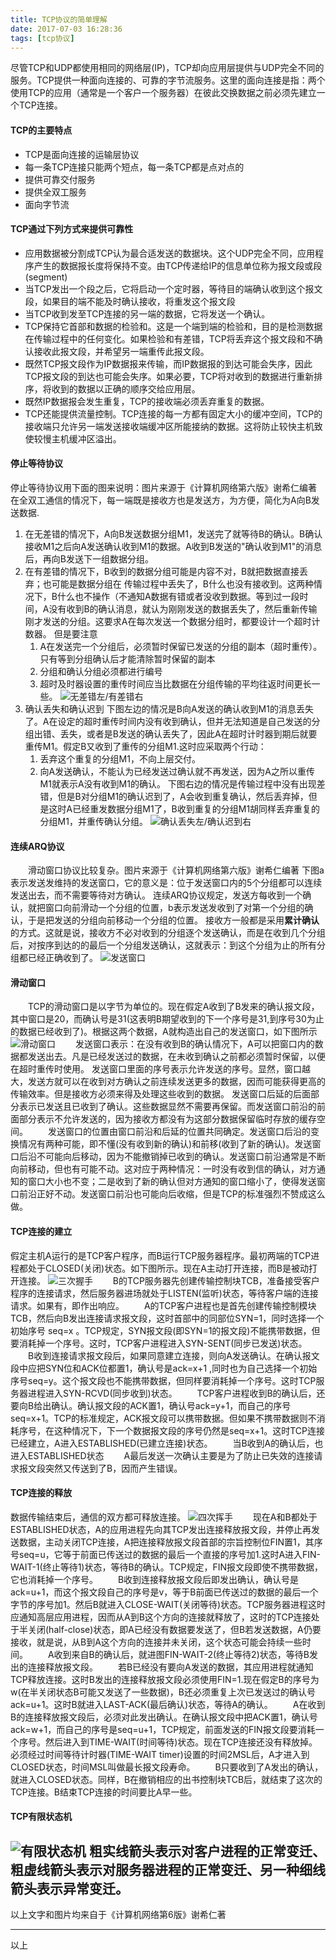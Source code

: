 ```yaml
---
title: TCP协议的简单理解
date: 2017-07-03 16:28:36
tags: [tcp协议]
---
```

尽管TCP和UDP都使用相同的网络层(IP)，TCP却向应用层提供与UDP完全不同的服务。TCP提供一种面向连接的、可靠的字节流服务。这里的面向连接是指：两个使用TCP的应用（通常是一个客户一个服务器）在彼此交换数据之前必须先建立一个TCP连接。
<!-- more -->
#### TCP的主要特点
* TCP是面向连接的运输层协议
* 每一条TCP连接只能两个短点，每一条TCP都是点对点的
* 提供可靠交付服务
* 提供全双工服务
* 面向字节流
#### TCP通过下列方式来提供可靠性
* 应用数据被分割成TCP认为最合适发送的数据块。这个UDP完全不同，应用程序产生的数据报长度将保持不变。由TCP传递给IP的信息单位称为报文段或段(segment)
* 当TCP发出一个段之后，它将启动一个定时器，等待目的端确认收到这个报文段，如果目的端不能及时确认接收，将重发这个报文段
* 当TCP收到发至TCP连接的另一端的数据，它将发送一个确认。
* TCP保持它首部和数据的检验和。这是一个端到端的检验和，目的是检测数据在传输过程中的任何变化。如果检验和有差错，TCP将丢弃这个报文段和不确认接收此报文段，并希望另一端重传此报文段。
* 既然TCP报文段作为IP数据报来传输，而IP数据报的到达可能会失序，因此TCP报文段的到达也可能会失序。如果必要，TCP将对收到的数据进行重新排序，将收到的数据以正确的顺序交给应用层。
* 既然IP数据报会发生重复，TCP的接收端必须丢弃重复的数据。
* TCP还能提供流量控制。TCP连接的每一方都有固定大小的缓冲空间，TCP的接收端只允许另一端发送接收端缓冲区所能接纳的数据。这将防止较快主机致使较慢主机缓冲区溢出。
#### 停止等待协议
停止等待协议用下面的图来说明：图片来源于《计算机网络第六版》谢希仁编著
在全双工通信的情况下，每一端既是接收方也是发送方，为方便，简化为A向B发送数据.
1. 在无差错的情况下，A向B发送数据分组M1，发送完了就等待B的确认。B确认接收M1之后向A发送确认收到M1的数据。A收到B发送的"确认收到M1"的消息后，再向B发送下一组数据分组。
2. 在有差错的情况下，B收到的数据分组可能是内容不对，B就把数据直接丢弃；也可能是数据分组在 传输过程中丢失了，B什么也没有接收到。这两种情况下，B什么也不操作（不通知A数据有错或者没收到数据。等到过一段时间，A没有收到B的确认消息，就认为刚刚发送的数据丢失了，然后重新传输刚才发送的分组。这要求A在每次发送一个数据分组时，都要设计一个超时计数器。
    但是要注意
    1) A在发送完一个分组后，必须暂时保留已发送的分组的副本（超时重传）。只有等到分组确认后才能清除暂时保留的副本
    2) 分组和确认分组必须都进行编号
    3) 超时及时器设置的重传时间应当比数据在分组传输的平均往返时间更长一些。
![无差错左/有差错右](/image/tcp/tcp1.png)
3. 确认丢失和确认迟到
下图左边的情况是B向A发送的确认收到M1的消息丢失了。A在设定的超时重传时间内没有收到确认，但并无法知道是自己发送的分组出错、丢失，或者是B发送的确认丢失了，因此A在超时计时器到期后就要重传M1。假定B又收到了重传的分组M1.这时应采取两个行动：
    1) 丢弃这个重复的分组M1，不向上层交付。
    2) 向A发送确认，不能认为已经发送过确认就不再发送，因为A之所以重传M1就表示A没有收到M1的确认。
下图右边的情况是传输过程中没有出现差错，但是B对分组M1的确认迟到了，A会收到重复确认，然后丢弃掉，但是这时A已经重发数据分组M1了，B收到重复的分组M1胡同样丢弃重复的分组M1，并重传确认分组。
![确认丢失左/确认迟到右](/image/tcp/tcp2.png)
#### 连续ARQ协议 
　　滑动窗口协议比较复杂。图片来源于《计算机网络第六版》谢希仁编著
下图a表示发送发维持的发送窗口，它的意义是：位于发送窗口内的5个分组都可以连续发送出去，而不需要等待对方确认。
连续ARQ协议规定，发送方每收到一个确认，就把窗口向前滑动一个分组的位置，b表示发送发收到了对第一个分组的确认，于是把发送的分组向前移动一个分组的位置。
接收方一般都是采用**累计确认**的方式。这就是说，接收方不必对收到的分组逐个发送确认，而是在收到几个分组后，对按序到达的的最后一个分组发送确认，这就表示：到这个分组为止的所有分组都已经正确收到了。
![发送窗口](/image/tcp/tcp3.png)
#### 滑动窗口
　　TCP的滑动窗口是以字节为单位的。现在假定A收到了B发来的确认报文段，其中窗口是20，而确认号是31(这表明B期望收到的下一个序号是31,到序号30为止的数据已经收到了)。根据这两个数据，A就构造出自己的发送窗口，如下图所示
![滑动窗口](/image/tcp/tcp4.png)
　　发送窗口表示：在没有收到B的确认情况下，A可以把窗口内的数据都发送出去。凡是已经发送过的数据，在未收到确认之前都必须暂时保留，以便在超时重传时使用。
发送窗口里面的序号表示允许发送的序号。显然，窗口越大，发送方就可以在收到对方确认之前连续发送更多的数据，因而可能获得更高的传输效率。但是接收方必须来得及处理这些收到的数据。
发送窗口后延的后面部分表示已发送且已收到了确认。这些数据显然不需要再保留。而发送窗口前沿的前面部分表示不允许发送的，因为接收方都没有为这部分数据保留临时存放的缓存空间。
　　发送窗口的位置由窗口前沿和后延的位置共同确定。发送窗口后沿的变换情况有两种可能，即不懂(没有收到新的确认)和前移(收到了新的确认)。发送窗口后沿不可能向后移动，因为不能撤销掉已收到的确认。发送窗口前沿通常是不断向前移动，但也有可能不动。这对应于两种情况：一时没有收到信的确认，对方通知的窗口大小也不变；二是收到了新的确认但对方通知的窗口缩小了，使得发送窗口前沿正好不动。发送窗口前沿也可能向后收缩，但是TCP的标准强烈不赞成这么做。
#### TCP连接的建立
假定主机A运行的是TCP客户程序，而B运行TCP服务器程序。最初两端的TCP进程都处于CLOSED(关闭)状态。如下图所示。现在A主动打开连接，而B是被动打开连接。
![三次握手](/image/tcp/tcp5.png)
　　B的TCP服务器先创建传输控制块TCB，准备接受客户程序的连接请求，然后服务器进场就处于LISTEN(监听)状态，等待客户端的连接请求。如果有，即作出响应。
　　A的TCP客户进程也是首先创建传输控制模块TCB，然后向B发出连接请求报文段，这时首部中的同部位SYN=1，同时选择一个初始序号 seq=x 。TCP规定，SYN报文段(即SYN=1的报文段)不能携带数据，但要消耗掉一个序号。这时，TCP客户进程进入SYN-SENT(同步已发送)状态。
　　B收到连接请求报文段后，如果同意建立连接，则向A发送确认。在确认报文段中应把SYN位和ACK位都置1，确认号是ack=x+1 ,同时也为自己选择一个初始序号seq=y。这个报文段也不能携带数据，但同样要消耗掉一个序号。这时TCP服务器进程进入SYN-RCVD(同步收到)状态。
　　TCP客户进程收到B的确认后，还要向B给出确认。确认报文段的ACK置1，确认号ack=y+1，而自己的序号seq=x+1。TCP的标准规定，ACK报文段可以携带数据。但如果不携带数据则不消耗序号，在这种情况下，下一个数据报文段的序号仍然是seq=x+1。这时TCP连接已经建立，A进入ESTABLISHED(已建立连接)状态。
　　当B收到A的确认后，也进入ESTABLISHED状态
　　A最后发送一次确认主要是为了防止已失效的连接请求报文段突然又传送到了B，因而产生错误。
#### TCP连接的释放
数据传输结束后，通信的双方都可释放连接。
![四次挥手](/image/tcp/tcp6.png)
　　现在A和B都处于ESTABLISHED状态，A的应用进程先向其TCP发出连接释放报文段，并停止再发送数据，主动关闭TCP连接，A把连接释放报文段首部的宗旨控制位FIN置1，其序号seq=u，它等于前面已传送过的数据的最后一个直接的序号加1.这时A进入FIN-WAIT-1(终止等待1)状态，等待B的确认。TCP规定，FIN报文段即使不携带数据，它也消耗掉一个序号。
　　B收到连接释放报文段后即发出确认，确认号是ack=u+1，而这个报文段自己的序号是v，等于B前面已传送过的数据的最后一个字节的序号加1。然后B就进入CLOSE-WAIT(关闭等待)状态。TCP服务器进程这时应通知高层应用进程，因而从A到B这个方向的连接就释放了，这时的TCP连接处于半关闭(half-close)状态，即A已经没有数据要发送了，但B若发送数据，A仍要接收，就是说，从B到A这个方向的连接并未关闭，这个状态可能会持续一些时间。
　　A收到来自B的确认后，就进图FIN-WAIT-2(终止等待2)状态，等待B发出的连接释放报文段。
　　若B已经没有要向A发送的数据，其应用进程就通知TCP释放连接。这时B发出的连接释放报文段必须使用FIN=1.现在假定B的序号为w(在半关闭状态B可能又发送了一些数据)，B还必须重复上次已发送过的确认号ack=u+1。这时B就进入LAST-ACK(最后确认)状态，等待A的确认。
　　A在收到B的连接释放报文段后，必须对此发出确认。在确认报文段中把ACK置1，确认号ack=w+1，而自己的序号是seq=u+1，TCP规定，前面发送的FIN报文段要消耗一个序号。然后进入到TIME-WAIT(时间等待)状态。现在TCP连接还没有释放掉。必须经过时间等待计时器(TIME-WAIT timer)设置的时间2MSL后，A才进入到CLOSED状态，时间MSL叫做最长报文段寿命。
　　B只要收到了A发出的确认，就进入CLOSED状态。同样，B在撤销相应的出书控制块TCB后，就结束了这次的TCP连接。B结束TCP连接的时间要比A早一些。
#### TCP有限状态机
![有限状态机](/image/tcp/tcp7.png)
粗实线箭头表示对客户进程的正常变迁、粗虚线箭头表示对服务器进程的正常变迁、另一种细线箭头表示异常变迁。
----

以上文字和图片均来自于《计算机网络第6版》谢希仁著

----
以上

